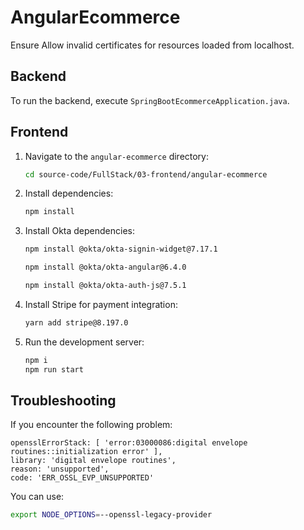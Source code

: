 # AngularEcommerce

Ensure Allow invalid certificates for resources loaded from localhost.

## Backend

To run the backend, execute `SpringBootEcommerceApplication.java`.

## Frontend

1. Navigate to the `angular-ecommerce` directory:

    ```bash
    cd source-code/FullStack/03-frontend/angular-ecommerce
    ```

2. Install dependencies:

    ```bash
    npm install

    ```

3. Install Okta dependencies:

    ```bash
    npm install @okta/okta-signin-widget@7.17.1
    ```

    ```bash
    npm install @okta/okta-angular@6.4.0
    ```

    ```bash
    npm install @okta/okta-auth-js@7.5.1
    ```

4. Install Stripe for payment integration:

    ```bash
    yarn add stripe@8.197.0
    ```

5. Run the development server:

    ```bash
    npm i
    npm run start
    ```
## Troubleshooting
If you encounter the following problem:
```
opensslErrorStack: [ 'error:03000086:digital envelope routines::initialization error' ],
library: 'digital envelope routines',
reason: 'unsupported',
code: 'ERR_OSSL_EVP_UNSUPPORTED'
```
You can use:
```bash
export NODE_OPTIONS=--openssl-legacy-provider
```


